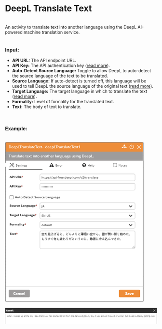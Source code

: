<h1>DeepL Translate Text</h1>
<br>
An activity to translate text into another language using the DeepL AI-powered machine translation service.
<br><br>
<h3>Input:</h3>
<ul>
  <li><b>API URL:</b> The API endpoint URL.</li>
  <li><b>API Key:</b> The API authentication key (<a href="https://www.deepl.com/docs-api/accessing-the-api/authentication/">read more</a>).</li>
  <li><b>Auto-Detect Source Language:</b> Toggle to allow DeepL to auto-detect the source language of the text to be translated.</li>
  <li><b>Source Language:</b> If auto-detect is turned off, this language will be used to tell DeepL the source language of the original text (<a href="https://www.deepl.com/docs-api/translating-text/">read more</a>).</li>
  <li><b>Target Language:</b> The target language in which to translate the text (<a href="https://www.deepl.com/docs-api/translating-text/">read more</a>).</li>
  <li><b>Formality:</b> Level of formality for the translated text.</li>
  <li><b>Text:</b> The body of text to translate.</li>
</ul>
<br>
<h3>Example:</h3>
<br>
<img src="https://github.com/Ayehu/custom-activities/blob/master/DeepL/screenshot1.png?raw=true">
<br><br>
<img src="https://github.com/Ayehu/custom-activities/blob/master/DeepL/screenshot2.png?raw=true">
